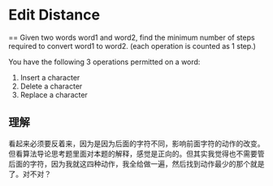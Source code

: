 # Edit Distance
==
Given two words word1 and word2, find the minimum number of steps required to convert word1 to word2. (each operation is counted as 1 step.)

You have the following 3 operations permitted on a word:

 1. Insert a character
 2. Delete a character
 3. Replace a character

 ## 理解
看起来必须要反着来，因为是因为后面的字符不同，影响前面字符的动作的改变。但看算法导论思考题里面对本题的解释，感觉是正向的。但其实我觉得也不需要管后面的字符，因为我就这四种动作，我全给做一遍，然后找到动作最少的那个就是了。对不对？
